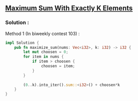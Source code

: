 ## [Maximum Sum With Exactly K Elements](https://leetcode.com/problems/maximum-sum-with-exactly-k-elements)

### Solution :

Method 1 (In biweekly contest 103) :
```rust
impl Solution {
    pub fn maximize_sum(nums: Vec<i32>, k: i32) -> i32 {
        let mut choosen = 0;
        for item in nums {
            if item > choosen {
                choosen = item;
            }
        }
        
        (0..k).into_iter().sum::<i32>() + choosen*k
    }
}
```
